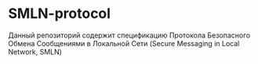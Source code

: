 # SMLN-protocol
Данный репозиторий содержит спецификацию Протокола Безопасного Обмена Сообщениями в Локальной Сети (Secure Messaging in Local Network, SMLN)
